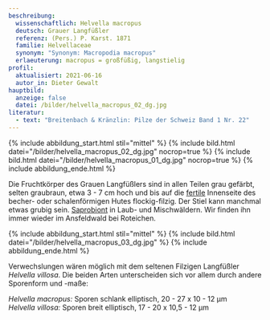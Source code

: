 ```yaml
---
beschreibung:
  wissenschaftlich: Helvella macropus
  deutsch: Grauer Langfüßler
  referenz: (Pers.) P. Karst. 1871
  familie: Helvellaceae
  synonym: "Synonym: Macropodia macropus"
  erlaeuterung: macropus = großfüßig, langstielig
profil:
  aktualisiert: 2021-06-16
  autor_in: Dieter Gewalt
hauptbild:
  anzeige: false
  datei: /bilder/helvella_macropus_02_dg.jpg
literatur:
  - text: "Breitenbach & Kränzlin: Pilze der Schweiz Band 1 Nr. 22"
---
```

{% include abbildung_start.html stil="mittel" %}
{% include bild.html datei="/bilder/helvella_macropus_02_dg.jpg" nocrop=true %}
{% include bild.html datei="/bilder/helvella_macropus_01_dg.jpg" nocrop=true %}
{% include abbildung_ende.html %}

Die Fruchtkörper des Grauen Langfüßlers sind in allen Teilen grau gefärbt, selten graubraun, etwa 3 - 7 cm hoch und bis auf die [fertile](<fertil "Glossar">) Innenseite des becher- oder schalenförmigen Hutes flockig-filzig. Der Stiel kann manchmal etwas grubig sein. [Saprobiont](<saprobiontisch "Glossar">) in Laub- und Mischwäldern. Wir finden ihn immer wieder im Ansfeldwald bei Roteichen. 

{% include abbildung_start.html stil="mittel" %}
{% include bild.html datei="/bilder/helvella_macropus_03_dg.jpg" %}
{% include abbildung_ende.html %}

Verwechslungen wären möglich mit dem seltenen Filzigen Langfüßler *Helvella villosa*. Die beiden Arten unterscheiden sich vor allem durch andere Sporenform und -maße:

*Helvella macropus:* Sporen schlank elliptisch, 20 - 27 x 10 - 12 µm\
*Helvella villosa:* Sporen breit elliptisch, 17 - 20 x 10,5 - 12 µm